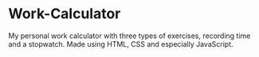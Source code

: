 # Work-Calculator

 My personal work calculator with three types of exercises, recording time and a stopwatch. Made using HTML, CSS and especially JavaScript.
